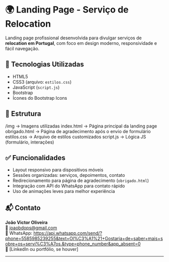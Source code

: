 # 🌍 Landing Page - Serviço de Relocation

Landing page profissional desenvolvida para divulgar serviços de **relocation em Portugal**, com foco em design moderno, responsividade e fácil navegação.

## 🔧 Tecnologias Utilizadas

- HTML5
- CSS3 (arquivo: `estilos.css`)
- JavaScript (`script.js`)
- Bootstrap 
- Ícones do Bootstrap Icons

## 📁 Estrutura

/img → Imagens utilizadas
index.html → Página principal da landing page
obrigado.html → Página de agradecimento após o envio de formulário
estilos.css → Arquivo de estilos customizados
script.js → Lógica JS (formulário, interações)


## ✅ Funcionalidades

- Layout responsivo para dispositivos móveis
- Sessões organizadas: serviços, depoimentos, contato
- Redirecionamento para página de agradecimento (`obrigado.html`)
- Integração com API do WhatsApp para contato rápido
- Uso de animações leves para melhor experiência



## 📬 Contato

**João Victor Oliveira**  
📧 joaobdops@gmail.com  
📱 WhatsApp: https://api.whatsapp.com/send/?phone=5585985239255&text=Ol%C3%A1%21+Gostaria+de+saber+mais+sobre+os+servi%C3%A7os.&type=phone_number&app_absent=0  
🔗 [LinkedIn ou portfólio, se houver]

---


